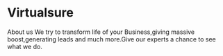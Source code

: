 # Virtualsure
About us We try to transform life of your Business,giving massive boost,generating leads and much more.Give our experts a chance to see what we do. 
